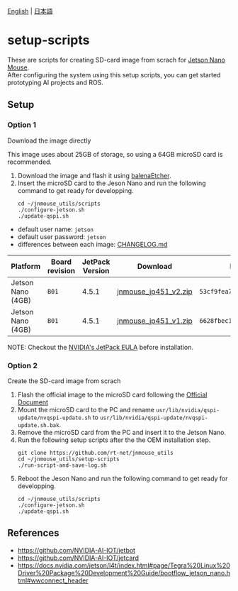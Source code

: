 [English](README.md) | [日本語](README.ja.md)

# setup-scripts

These are scripts for creating SD-card image from scrach for [Jetson Nano Mouse](https://rt-net.jp/products/jetson-nano-mouse/).  
After configuring the system using this setup scripts, you can get started prototyping AI projects and ROS.

## Setup

### Option 1

Download the image directly

This image uses about 25GB of storage, so using a 64GB microSD card is recommended.

1. Download the image and flash it using [balenaEtcher](https://www.balena.io/etcher/).
2. Insert the microSD card to the Jeson Nano and run the following command to get ready for developping.
    ```
    cd ~/jnmouse_utils/scripts
    ./configure-jetson.sh
    ./update-qspi.sh
    ```

* default user name: `jetson`
* default user password: `jetson`
* differences between each image: [CHANGELOG.md](./CHANGELOG.md)

| Platform | Board revision | JetPack Version | Download | MD5 Checksum | branch |
| -------- | -------------- | --------------- | -------- |------------- | ------ |
| Jetson Nano (4GB) | `B01` | 4.5.1 |  [jnmouse_jp451_v2.zip](https://drive.google.com/open?id=1eyRdJdVfh4DCkAF1h6J93id33Hyb0Blf) | `53cf9fea7a9748ca36a358ea8ee52c7d` | [`release/jetpack-4.5.1`](https://github.com/rt-net/jnmouse_utils/tree/release/jetpack-4.5.1)
| Jetson Nano (4GB) | `B01` | 4.5.1 |  [jnmouse_jp451_v1.zip](https://drive.google.com/open?id=1txWe7OSPzoAymprqKH0puZkG0RpUIWVL) | `6628fbec144e81b47490be3940276371` | [`release/jetpack-4.5.1`](https://github.com/rt-net/jnmouse_utils/tree/release/jetpack-4.5.1)

NOTE: Checkout the [NVIDIA's JetPack EULA](https://docs.nvidia.com/jetson/jetpack/eula/) before installation.

### Option 2

Create the SD-card image from scrach

1. Flash the official image to the microSD card following the [Official Document](https://developer.nvidia.com/embedded/learn/get-started-jetson-nano-devkit#write)
2. Mount the microSD card to the PC and rename `usr/lib/nvidia/qspi-update/nvqspi-update.sh` to `usr/lib/nvidia/qspi-update/nvqspi-update.sh.bak`.
3. Remove the microSD card from the PC and insert it to the Jetson Nano.
4. Run the following setup scripts after the the OEM installation step.
    ```
    git clone https://github.com/rt-net/jnmouse_utils
    cd ~/jnmouse_utils/setup-scripts
    ./run-script-and-save-log.sh
    ```
5. Reboot the Jeson Nano and run the following command to get ready for developping.
    ```
    cd ~/jnmouse_utils/scripts
    ./configure-jetson.sh
    ./update-qspi.sh
    ```


## References

* https://github.com/NVIDIA-AI-IOT/jetbot
* https://github.com/NVIDIA-AI-IOT/jetcard
* https://docs.nvidia.com/jetson/l4t/index.html#page/Tegra%20Linux%20Driver%20Package%20Development%20Guide/bootflow_jetson_nano.html#wwconnect_header
